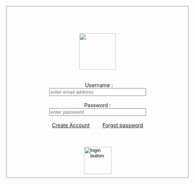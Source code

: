 
<!doctype html>
<html>
<head>
<title> NANDKUMAR - LOGIN.PAGE </title>
<style>
body {
  background-image: url("https://wallpaperaccess.com/full/58330.jpg");

}

#T{
  width:325px;
  height:475px;
  margin-top:40px;
 box-shadow: 6px 6px 5px 5px;
}


</style>
</head>
<body >
<div align="center" >
  <fieldset id="T"><br><br><br><br>
    <img src="https://icon-library.com/images/admin-login-icon/admin-login-icon-15.jpg" width="100px" ><br><br><br>
&nbsp<label for="un" > Username : </label><br>
<input required type="email"  name="un" size="30"placeholder="enter email address"></input><br><br>
<label for="pd" > Password : </label><br>
<input required type="password"  name="pd" size="30" placeholder="enter password"></input><br><br>
<a href="" > Create Account</a>&nbsp&nbsp&nbsp&nbsp&nbsp&nbsp&nbsp&nbsp
<a href="" > Forgot password</a><br><br><br><br>
<input type="image"  src="https://www.freeiconspng.com/uploads/login-button-png-8.png" required value="submit" alt="login button" width="75px" title="submit butto">











</fieldset>
</div>







































</body>
</html>
